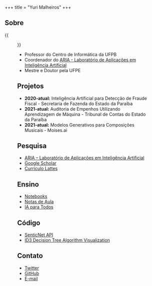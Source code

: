 +++
title = "Yuri Malheiros"
+++

## Sobre
{{<figure class="avatar" src="/profile.jpg" alt="avatar">}}

- Professor do Centro de Informática da UFPB
- Coordenador do [ARIA - Laboratório de Aplicações em Inteligência Artificial](https://aria.ci.ufpb.br)
- Mestre e Doutor pela UFPE

## Projetos 
- **2020-atual:** Inteligência Artificial para Detecção de Fraude Fiscal - Secretaria de Fazenda do Estado da Paraíba
- **2021-atual:** Auditoria de Empenhos Utilizando Aprendizagem de Máquina - Tribunal de Contas do Estado da Paraíba
- **2021-atual:** Modelos Generativos para Composições Musicais - Moises.ai

## Pesquisa
- [ARIA – Laboratório de Aplicações em Inteligência Artificial](https://aria.ci.ufpb.br)
- [Google Scholar](https://scholar.google.com.br/citations?user=EQ0pvXUAAAAJ)
- [Currículo Lattes](http://lattes.cnpq.br/6396235096236217)

## Ensino
- [Notebooks](notebooks)
- [Notas de Aula](notasdeaula)
- [IA para Todos](https://www.youtube.com/watch?v=areBEw5-nrc&list=PLM8TXdmR4D2NfGVIZxXQMkhzmi3uWpA3P)

## Código
- [SenticNet API](https://github.com/yurimalheiros/senticnetapi/)
- [ID3 Decision Tree Algorithm Visualization](https://github.com/yurimalheiros/decisiontreejs)

## Contato
- [Twitter](https://twitter.com/yurimalheiros)
- [GitHub](https://github.com/yurimalheiros)
- [E-mail](mailto:yuri@ci.ufpb.br)

